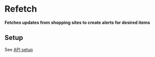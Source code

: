 # Refetch
**Fetches updates from shopping sites to create alerts for desired items**

## Setup

See [API setup](api/API.md)